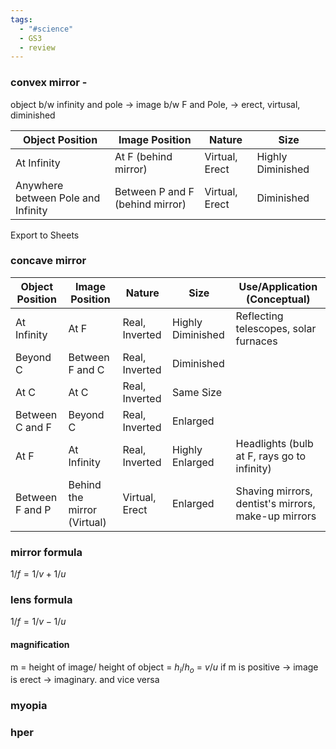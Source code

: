 ```yaml
---
tags:
  - "#science"
  - GS3
  - review
---
```

### convex mirror -
object b/w infinity and pole -> image b/w F and Pole, -> erect, virtusal, diminished

|Object Position|Image Position|Nature|Size|
|---|---|---|---|
|At Infinity|At F (behind mirror)|Virtual, Erect|Highly Diminished|
|Anywhere between Pole and Infinity|Between P and F (behind mirror)|Virtual, Erect|Diminished|

Export to Sheets
### concave mirror

| Object Position | Image Position              | Nature         | Size              | Use/Application (Conceptual)                        |
| --------------- | --------------------------- | -------------- | ----------------- | --------------------------------------------------- |
| At Infinity     | At F                        | Real, Inverted | Highly Diminished | Reflecting telescopes, solar furnaces               |
| Beyond C        | Between F and C             | Real, Inverted | Diminished        |                                                     |
| At C            | At C                        | Real, Inverted | Same Size         |                                                     |
| Between C and F | Beyond C                    | Real, Inverted | Enlarged          |                                                     |
| At F            | At Infinity                 | Real, Inverted | Highly Enlarged   | Headlights (bulb at F, rays go to infinity)         |
| Between F and P | Behind the mirror (Virtual) | Virtual, Erect | Enlarged          | Shaving mirrors, dentist's mirrors, make-up mirrors |

### mirror formula 
$1/f = 1/v + 1/u$

### lens formula
$1/f = 1/v - 1/u$

#### magnification
m = height of image/ height of object = $h_i / h_o$ = $v/u$
if m is positive -> image is erect -> imaginary. and vice versa

### myopia
### hper